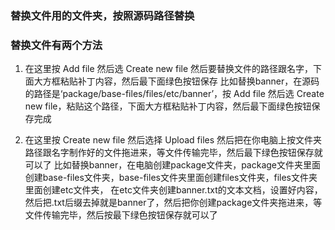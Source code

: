 ### 替换文件用的文件夹，按照源码路径替换
### 替换文件有两个方法
1. 在这里按 Add file 然后选 Create new file 然后要替换文件的路径跟名字，下面大方框粘贴补丁内容，然后最下面绿色按钮保存
比如替换banner，在源码的路径是‘package/base-files/files/etc/banner’，按 Add file 然后选 Create new file，粘贴这个路径，下面大方框粘贴补丁内容，然后最下面绿色按钮保存完成

2. 在这里按 Create new file 然后选择 Upload files 然后把在你电脑上按文件夹路径跟名字制作好的文件拖进来，等文件传输完毕，然后最下绿色按钮保存就可以了
比如替换banner，在电脑创建package文件夹，package文件夹里面创建base-files文件夹，base-files文件夹里面创建files文件夹，files文件夹里面创建etc文件夹，
在etc文件夹创建banner.txt的文本文档，设置好内容，然后把.txt后缀去掉就是banner了，然后把你创建package文件夹拖进来，等文件传输完毕，然后按最下绿色按钮保存就可以了

